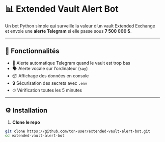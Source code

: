 # 📊 Extended Vault Alert Bot

Un bot Python simple qui surveille la valeur d’un vault Extended Exchange et envoie une **alerte Telegram** si elle passe sous **7 500 000 $**.

---

## 🚀 Fonctionnalités

- 🔔 Alerte automatique Telegram quand le vault est trop bas
- 🗣️ Alerte vocale sur l'ordinateur (`say`)
- 📦 Affichage des données en console
- 🔒 Sécurisation des secrets avec `.env`
- ⏱ Vérification toutes les 5 minutes

---

## ⚙️ Installation

1. **Clone le repo**

```bash
git clone https://github.com/ton-user/extended-vault-alert-bot.git
cd extended-vault-alert-bot
